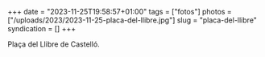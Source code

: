 +++
date = "2023-11-25T19:58:57+01:00"
tags = ["fotos"]
photos = ["/uploads/2023/2023-11-25-placa-del-llibre.jpg"]
slug = "placa-del-llibre"
syndication = []
+++

Plaça del Llibre de Castelló.

<img alt="" src="/uploads/2023/2023-11-25-placa-del-llibre.jpg">
